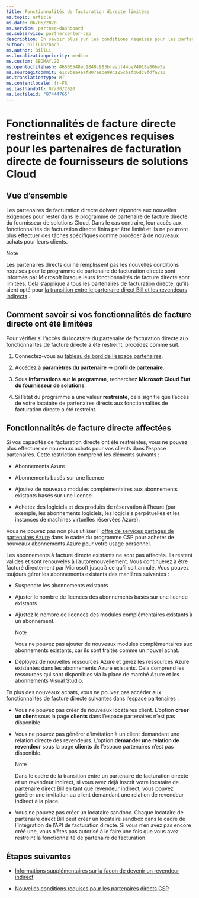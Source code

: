 ```yaml
---
title: Fonctionnalités de facturation directe limitées
ms.topic: article
ms.date: 06/05/2020
ms.service: partner-dashboard
ms.subservice: partnercenter-csp
description: En savoir plus sur les conditions requises pour les partenaires de facturation directe et la procédure à suivre pour éviter que des fonctionnalités soient limitées. Déterminez si vos fonctionnalités ont été limitées.
author: billLinzbach
ms.author: BillLi
ms.localizationpriority: medium
ms.custom: SEOMAY.20
ms.openlocfilehash: 46506548ec1848c983bfeabf44be74018e80be5e
ms.sourcegitcommit: e1c8bea4aaf807aebe99c125cb1fb6dc8fdfa210
ms.translationtype: MT
ms.contentlocale: fr-FR
ms.lasthandoff: 07/30/2020
ms.locfileid: "87444765"
---
```

# <a name="restricted-direct-bill-capabilities-and-the-requirements-needed-for-csp-direct-bill-partners"></a>Fonctionnalités de facture directe restreintes et exigences requises pour les partenaires de facturation directe de fournisseurs de solutions Cloud  

## <a name="overview"></a>Vue d’ensemble

Les partenaires de facturation directe doivent répondre aux nouvelles [exigences](direct-partner-new-requirements.md) pour rester dans le programme de partenaire de facture directe du fournisseur de solutions Cloud. Dans le cas contraire, leur accès aux fonctionnalités de facturation directe finira par être limité et ils ne pourront plus effectuer des tâches spécifiques comme procéder à de nouveaux achats pour leurs clients.

> [!Note]
> Les partenaires directs qui ne remplissent pas les nouvelles conditions requises pour le programme de partenaire de facturation directe sont informés par Microsoft lorsque leurs fonctionnalités de facture directe sont limitées. Cela s’applique à tous les partenaires de facturation directe, qu’ils aient opté pour [la transition entre le partenaire direct Bill et les revendeurs indirects](transition-direct-to-indirect.md) .  

## <a name="how-to-tell-if-your-direct-bill-capabilities-has-been-restricted"></a>Comment savoir si vos fonctionnalités de facture directe ont été limitées

Pour vérifier si l’accès du locataire du partenaire de facturation directe aux fonctionnalités de facture directe a été restreint, procédez comme suit.

1. Connectez-vous au [tableau de bord de l’espace partenaires](https://partner.microsoft.com/dashboard).

2. Accédez à **paramètres du partenaire**  ->  **profil de partenaire**.

3. Sous **informations sur le programme**, recherchez **Microsoft Cloud État du fournisseur de solutions**.

4. Si l’état du programme a une valeur **restreinte**, cela signifie que l’accès de votre locataire de partenaires directs aux fonctionnalités de facturation directe a été restreint.

## <a name="affected-direct-bill-capabilities"></a>Fonctionnalités de facture directe affectées

Si vos capacités de facturation directe ont été restreintes, vous ne pouvez plus effectuer de nouveaux achats pour vos clients dans l’espace partenaires. Cette restriction comprend les éléments suivants :

- Abonnements Azure

- Abonnements basés sur une licence

- Ajoutez de nouveaux modules complémentaires aux abonnements existants basés sur une licence.

- Achetez des logiciels et des produits de réservation à l’heure (par exemple, les abonnements logiciels, les logiciels perpétuelles et les instances de machines virtuelles réservées Azure).

Vous ne pouvez pas non plus utiliser l' [offre de services partagés de partenaires Azure](shared-services.md) dans le cadre du programme CSP pour acheter de nouveaux abonnements Azure pour votre usage personnel.

Les abonnements à facture directe existants ne sont pas affectés. Ils restent valides et sont renouvelés à l’autorenouvellement. Vous continuerez à être facturé directement par Microsoft jusqu’à ce qu’il soit annulé. Vous pouvez toujours gérer les abonnements existants des manières suivantes :

- Suspendre les abonnements existants

- Ajuster le nombre de licences des abonnements basés sur une licence existants

- Ajustez le nombre de licences des modules complémentaires existants à un abonnement. 
 
    >[!Note] 
    >Vous ne pouvez pas ajouter de nouveaux modules complémentaires aux abonnements existants, car ils sont traités comme un nouvel achat.

- Déployez de nouvelles ressources Azure et gérez les ressources Azure existantes dans les abonnements Azure existants. Cela comprend les ressources qui sont disponibles via la place de marché Azure et les abonnements Visual Studio.

En plus des nouveaux achats, vous ne pouvez pas accéder aux fonctionnalités de facture directe suivantes dans l’espace partenaires :

- Vous ne pouvez pas créer de nouveaux locataires client. L’option **créer un client** sous la page **clients** dans l’espace partenaires n’est pas disponible.

- Vous ne pouvez pas générer d’invitation à un client demandant une relation directe des revendeurs. L’option **demander une relation de revendeur** sous la page **clients** de l’espace partenaires n’est pas disponible.

    >[!NOTE]
    >Dans le cadre de la transition entre un partenaire de facturation directe et un revendeur indirect, si vous avez déjà inscrit votre locataire de partenaire direct Bill en tant que revendeur indirect, vous pouvez générer une invitation au client demandant une relation de revendeur indirect à la place.

- Vous ne pouvez pas créer un locataire sandbox. Chaque locataire de partenaire direct Bill peut créer un locataire sandbox dans le cadre de l’intégration de l’API de facturation directe. Si vous n’en avez pas encore créé une, vous n’êtes pas autorisé à le faire une fois que vous avez restreint la fonctionnalité de partenaire de facturation.  

## <a name="next-steps"></a>Étapes suivantes

- [Informations supplémentaires sur la façon de devenir un revendeur indirect](https://assetsprod.microsoft.com/csp-directbill-to-indirect-transition.pdf)

- [Nouvelles conditions requises pour les partenaires directs CSP](direct-partner-new-requirements.md)